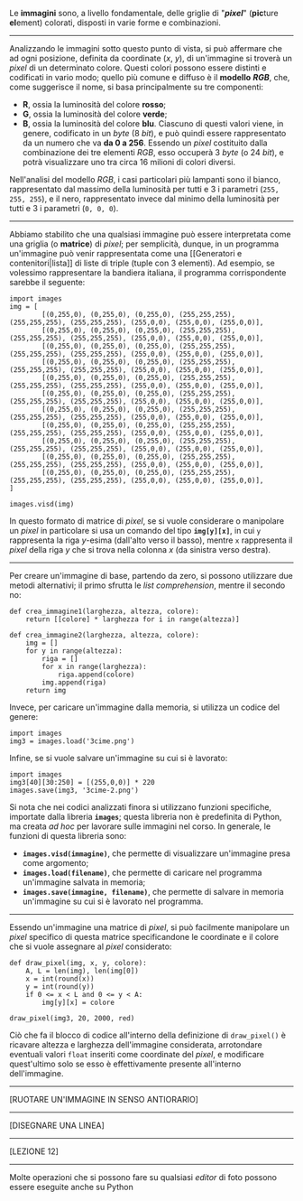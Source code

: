 Le **immagini** sono, a livello fondamentale, delle griglie di "***pixel***" (**pic**ture **el**ement) colorati, disposti in varie forme e combinazioni. 
___
Analizzando le immagini sotto questo punto di vista, si può affermare che ad ogni posizione, definita da coordinate (*x*, *y*), di un'immagine si troverà un *pixel* di un determinato colore. Questi colori possono essere distinti e codificati in vario modo; quello più comune e diffuso è il **modello** ***RGB***, che, come suggerisce il nome, si basa principalmente su tre componenti:
- **R**, ossia la luminosità del colore **rosso**;
- **G**, ossia la luminosità del colore **verde**;
- **B**, ossia la luminosità del colore **blu**.
Ciascuno di questi valori viene, in genere, codificato in un *byte* (8 *bit*), e può quindi essere rappresentato da un numero che va **da 0 a 256**. Essendo un *pixel* costituito dalla combinazione dei tre elementi *RGB*, esso occuperà 3 *byte* (o 24 *bit*), e potrà visualizzare uno tra circa 16 milioni di colori diversi. 

Nell'analisi del modello *RGB*, i casi particolari più lampanti sono il bianco, rappresentato dal massimo della luminosità per tutti e 3 i parametri (`255, 255, 255`), e il nero, rappresentato invece dal minimo della luminosità per tutti e 3 i parametri (`0, 0, 0`).
___
Abbiamo stabilito che una qualsiasi immagine può essere interpretata come una griglia (o **matrice**) di *pixel*; per semplicità, dunque, in un programma un'immagine può venir rappresentata come una [[Generatori e contenitori|lista]] di liste di triple (tuple con 3 elementi). Ad esempio, se volessimo rappresentare la bandiera italiana, il programma corrispondente sarebbe il seguente:
```
import images
img = [
		[(0,255,0), (0,255,0), (0,255,0), (255,255,255), (255,255,255), (255,255,255), (255,0,0), (255,0,0), (255,0,0)],
		[(0,255,0), (0,255,0), (0,255,0), (255,255,255), (255,255,255), (255,255,255), (255,0,0), (255,0,0), (255,0,0)],
		[(0,255,0), (0,255,0), (0,255,0), (255,255,255), (255,255,255), (255,255,255), (255,0,0), (255,0,0), (255,0,0)],
		[(0,255,0), (0,255,0), (0,255,0), (255,255,255), (255,255,255), (255,255,255), (255,0,0), (255,0,0), (255,0,0)],
		[(0,255,0), (0,255,0), (0,255,0), (255,255,255), (255,255,255), (255,255,255), (255,0,0), (255,0,0), (255,0,0)],
		[(0,255,0), (0,255,0), (0,255,0), (255,255,255), (255,255,255), (255,255,255), (255,0,0), (255,0,0), (255,0,0)],
		[(0,255,0), (0,255,0), (0,255,0), (255,255,255), (255,255,255), (255,255,255), (255,0,0), (255,0,0), (255,0,0)],
		[(0,255,0), (0,255,0), (0,255,0), (255,255,255), (255,255,255), (255,255,255), (255,0,0), (255,0,0), (255,0,0)],
		[(0,255,0), (0,255,0), (0,255,0), (255,255,255), (255,255,255), (255,255,255), (255,0,0), (255,0,0), (255,0,0)],
		[(0,255,0), (0,255,0), (0,255,0), (255,255,255), (255,255,255), (255,255,255), (255,0,0), (255,0,0), (255,0,0)],
		[(0,255,0), (0,255,0), (0,255,0), (255,255,255), (255,255,255), (255,255,255), (255,0,0), (255,0,0), (255,0,0)],
]

images.visd(img)
```
In questo formato di matrice di *pixel*, se si vuole considerare o manipolare un *pixel* in particolare si usa un comando del tipo **`img[y][x]`**, in cui `y` rappresenta la riga *y*-esima (dall'alto verso il basso), mentre `x` rappresenta il *pixel* della riga *y* che si trova nella colonna *x* (da sinistra verso destra).
___
Per creare un'immagine di base, partendo da zero, si possono utilizzare due metodi alternativi; il primo sfrutta le *list comprehension*, mentre il secondo no:
```
def crea_immagine1(larghezza, altezza, colore):
	return [[colore] * larghezza for i in range(altezza)]

def crea_immagine2(larghezza, altezza, colore):
	img = []
	for y in range(altezza):
		riga = []
		for x in range(larghezza):
			riga.append(colore)
		img.append(riga)
	return img
```
Invece, per caricare un'immagine dalla memoria, si utilizza un codice del genere:
```
import images
img3 = images.load('3cime.png')
```
Infine, se si vuole salvare un'immagine su cui si è lavorato:
```
import images
img3[40][30:250] = [(255,0,0)] * 220
images.save(img3, '3cime-2.png')
```
Si nota che nei codici analizzati finora si utilizzano funzioni specifiche, importate dalla libreria **`images`**; questa libreria non è predefinita di Python, ma creata *ad hoc* per lavorare sulle immagini nel corso. In generale, le funzioni di questa libreria sono:
- **`images.visd(immagine)`**, che permette di visualizzare un'immagine presa come argomento;
- **`images.load(filename)`**, che permette di caricare nel programma un'immagine salvata in memoria;
- **`images.save(immagine, filename)`**, che permette di salvare in memoria un'immagine su cui si è lavorato nel programma.
___
Essendo un'immagine una matrice di *pixel*, si può facilmente manipolare un *pixel* specifico di questa matrice specificandone le coordinate e il colore che si vuole assegnare al *pixel* considerato:
```
def draw_pixel(img, x, y, colore):
	A, L = len(img), len(img[0])
	x = int(round(x))
	y = int(round(y))
	if 0 <= x < L and 0 <= y < A:
		img[y][x] = colore

draw_pixel(img3, 20, 2000, red)
```
Ciò che fa il blocco di codice all'interno della definizione di `draw_pixel()` è ricavare altezza e larghezza dell'immagine considerata, arrotondare eventuali valori `float` inseriti come coordinate del *pixel*, e modificare quest'ultimo solo se esso è effettivamente presente all'interno dell'immagine.
___
[RUOTARE UN'IMMAGINE IN SENSO ANTIORARIO]
___
[DISEGNARE UNA LINEA]
___
[LEZIONE 12]
___
Molte operazioni che si possono fare su qualsiasi *editor* di foto possono essere eseguite anche su Python
